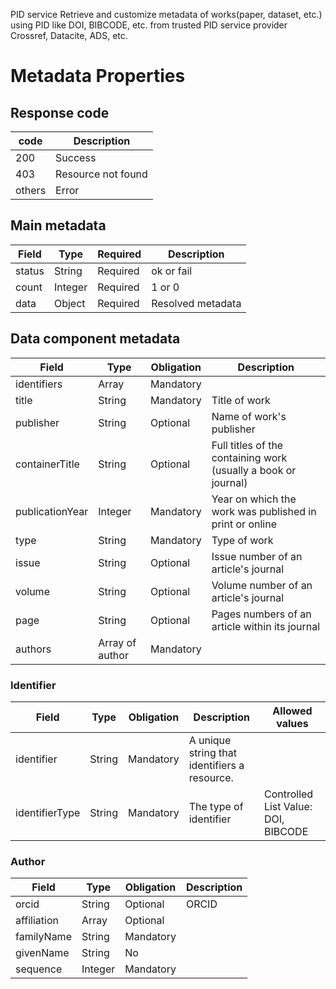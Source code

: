 PID service Retrieve and customize metadata of works(paper, dataset, etc.) using PID like DOI, BIBCODE, etc. from trusted PID service provider Crossref, Datacite, ADS, etc. 

# Metadata Properties

## Response code

| code  | Description |
|-------|------|
| 200 | Success |
| 403 | Resource not found |
| others | Error |

## Main metadata
| Field | Type | Required | Description |
|-------|------|----------|-------------|
| status | String | Required | ok or fail |
| count | Integer | Required | 1 or 0 |
| data | Object | Required | Resolved metadata |


## Data component metadata

| Field | Type | Obligation | Description |
|-------|------|----------|-------------|
| identifiers | Array | Mandatory |  |
| title | String | Mandatory | Title of work |
| publisher | String | Optional | Name of work's publisher |
| containerTitle | String | Optional | Full titles of the containing work (usually a book or journal) |
| publicationYear | Integer | Mandatory | Year on which the work was published in print or online  |
| type | String | Mandatory | Type of work |
| issue | String | Optional | Issue number of an article's journal |
| volume | String | Optional | Volume number of an article's journal |
| page | String | Optional | Pages numbers of an article within its journal |
| authors | Array of author | Mandatory |  |

### Identifier
| Field | Type | Obligation | Description | Allowed values |
|-------|------|----------|-------------|-------------|
| identifier | String | Mandatory | A unique string that identifiers a resource. | |
| identifierType | String | Mandatory | The type of identifier | Controlled List Value: DOI, BIBCODE |


### Author
| Field | Type | Obligation | Description |
|-------|------|----------|-------------|
| orcid | String | Optional | ORCID |
| affiliation | Array | Optional |  |
| familyName | String | Mandatory |  |
| givenName | String | No |  |
| sequence | Integer | Mandatory |  |




